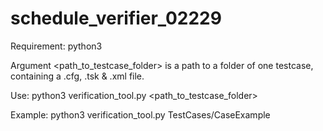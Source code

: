 # schedule_verifier_02229

Requirement: python3

Argument <path_to_testcase_folder> is a path to a folder of one testcase, containing a .cfg, .tsk & .xml file.

Use: python3 verification_tool.py <path_to_testcase_folder>

Example: python3 verification_tool.py TestCases/CaseExample
